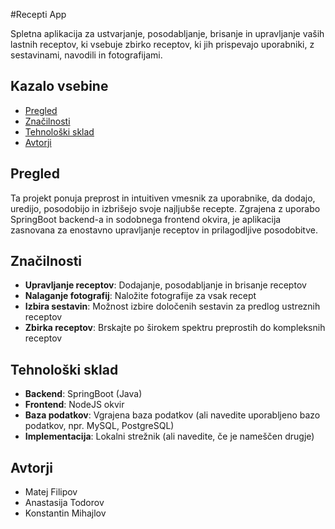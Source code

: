 #Recepti App

Spletna aplikacija za ustvarjanje, posodabljanje, brisanje in upravljanje vaših lastnih receptov, ki vsebuje zbirko receptov, ki jih prispevajo uporabniki, z sestavinami, navodili in fotografijami.

## Kazalo vsebine

- [Pregled](#pregled)
- [Značilnosti](#značilnosti)
- [Tehnološki sklad](#tehnološki-sklad)
- [Avtorji](#avtorji)

## Pregled

Ta projekt ponuja preprost in intuitiven vmesnik za uporabnike, da dodajo, uredijo, posodobijo in izbrišejo svoje najljubše recepte. Zgrajena z uporabo SpringBoot backend-a in sodobnega frontend okvira, je aplikacija zasnovana za enostavno upravljanje receptov in prilagodljive posodobitve.

## Značilnosti

- **Upravljanje receptov**: Dodajanje, posodabljanje in brisanje receptov
- **Nalaganje fotografij**: Naložite fotografije za vsak recept
- **Izbira sestavin**: Možnost izbire določenih sestavin za predlog ustreznih receptov
- **Zbirka receptov**: Brskajte po širokem spektru preprostih do kompleksnih receptov

## Tehnološki sklad

- **Backend**: SpringBoot (Java)
- **Frontend**: NodeJS okvir
- **Baza podatkov**: Vgrajena baza podatkov (ali navedite uporabljeno bazo podatkov, npr. MySQL, PostgreSQL)
- **Implementacija**: Lokalni strežnik (ali navedite, če je nameščen drugje)

## Avtorji

- Matej Filipov
- Anastasija Todorov
- Konstantin Mihajlov
